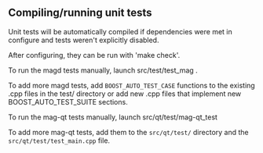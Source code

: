 Compiling/running unit tests
------------------------------------

Unit tests will be automatically compiled if dependencies were met in configure
and tests weren't explicitly disabled.

After configuring, they can be run with 'make check'.

To run the magd tests manually, launch src/test/test_mag .

To add more magd tests, add `BOOST_AUTO_TEST_CASE` functions to the existing
.cpp files in the test/ directory or add new .cpp files that
implement new BOOST_AUTO_TEST_SUITE sections.

To run the mag-qt tests manually, launch src/qt/test/mag-qt_test

To add more mag-qt tests, add them to the `src/qt/test/` directory and
the `src/qt/test/test_main.cpp` file.
